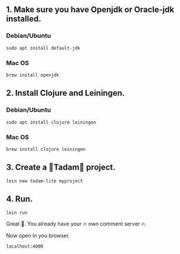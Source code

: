 ## 1. Make sure you have **Openjdk** or **Oracle-jdk** installed.

### Debian/Ubuntu

``` shell
sudo apt install default-jdk
```

### Mac OS

``` shell
brew install openjdk
```

## 2. Install **Clojure** and **Leiningen**.

### Debian/Ubuntu

``` shell
sudo apt install clojure leiningen
```

### Mac OS

``` shell
brew install clojure leiningen
```

## 3. Create a 🎩Tadam🎩 project.

``` shell
lein new tadam-lite myproject
```

## 4. Run.

``` shell
lein run
```

Great 🎉. You already have your 🔥 own comment server 🔥.

Now open in you browser.

``` shell
localhost:4000
```
